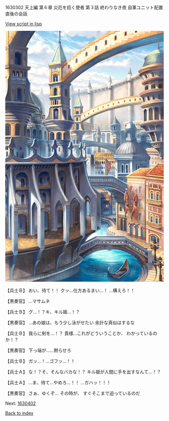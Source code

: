 1630302 天上編 第６章 災厄を招く使者 第３話 終わりなき夜 自軍ユニット配置直後の会話

[View script in lisp](../scripts/1630302.txt)

![006_town2.png](../images/backgrounds/006_town2.png)

【兵士Ｂ】
おい、待て！！
クッ…仕方あるまい…！
…構えろ！！

【黒奏官】
…マサムネ

【兵士Ｂ】
グ…！？キ、キル姫…！？

【黒奏官】
…あの娘は、もう少し泳がせたい
余計な真似はするな

【兵士Ｂ】
我らに剣を…！？
貴様…これがどういうことか、
わかっているのか！？

【黒奏官】
下っ端が……黙らせろ

【兵士Ｂ】
ガッ…！…ゴフッ…！！

【兵士Ａ】
な！？そ、そんなバカな！？
キル姫が人間に手を出すなんて…！？

【兵士Ａ】
…ま、待て…やめろ…！！
…ガハッ！！！

【黒奏官】
さぁ、ゆくぞ…
その時が、
すぐそこまで迫っているのだ

Next: [1630402](1630402.md)

[Back to index](index.md)
